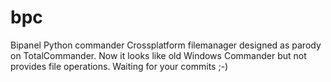 # bpc
Bipanel Python commander
Crossplatform filemanager designed as parody on TotalCommander. 
Now it looks like old Windows Commander but not provides file operations.
Waiting for your commits ;-)

